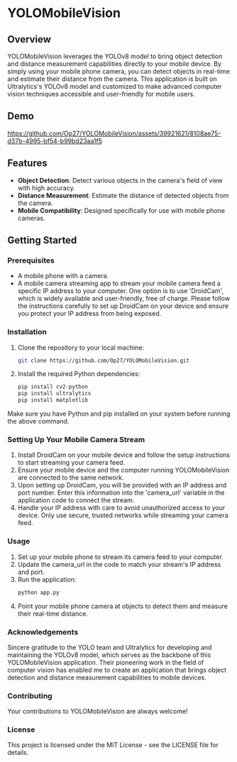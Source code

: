 # YOLOMobileVision

## Overview
YOLOMobileVision leverages the YOLOv8 model to bring object detection and distance measurement capabilities directly to your mobile device. By simply using your mobile phone camera, you can detect objects in real-time and estimate their distance from the camera. This application is built on Ultralytics's YOLOv8 model and customized to make advanced computer vision techniques accessible and user-friendly for mobile users.

## Demo 
https://github.com/Op27/YOLOMobileVision/assets/39921621/8108ae75-d37b-4995-bf54-b99bd23aa1f5



## Features
- **Object Detection**: Detect various objects in the camera's field of view with high accuracy.
- **Distance Measurement**: Estimate the distance of detected objects from the camera.
- **Mobile Compatibility**: Designed specifically for use with mobile phone cameras.

## Getting Started
### Prerequisites
- A mobile phone with a camera.
- A mobile camera streaming app to stream your mobile camera feed a specific IP address to your computer. One option is to use 'DroidCam', which is widely available and user-friendly, free of charge. Please follow the instructions carefully to set up DroidCam on your device and ensure you protect your IP address from being exposed.


### Installation
1. Clone the repository to your local machine:
   ```bash
   git clone https://github.com/Op27/YOLOMobileVision.git
   ```
2. Install the required Python dependencies:
   ```bash
   pip install cv2-python
   pip install ultralytics
   pip install matplotlib
   ```
Make sure you have Python and pip installed on your system before running the above command.

### Setting Up Your Mobile Camera Stream
1. Install DroidCam on your mobile device and follow the setup instructions to start streaming your camera feed.
2. Ensure your mobile device and the computer running YOLOMobileVision are connected to the same network.
3. Upon setting up DroidCam, you will be provided with an IP address and port number. Enter this information into the 'camera_url' variable in the application code to connect the stream.
4. Handle your IP address with care to avoid unauthorized access to your device. Only use secure, trusted networks while streaming your camera feed.


### Usage
1. Set up your mobile phone to stream its camera feed to your computer.
2. Update the camera_url in the code to match your stream's IP address and port.
3. Run the application:
    ```bash
    python app.py
    ```
4. Point your mobile phone camera at objects to detect them and measure their real-time distance.

### Acknowledgements
Sincere gratitude to the YOLO team and Ultralytics for developing and maintaining the YOLOv8 model, which serves as the backbone of this YOLOMobileVision application. Their pioneering work in the field of computer vision has enabled me to create an application that brings object detection and distance measurement capabilities to mobile devices.

### Contributing
Your contributions to YOLOMobileVision are always welcome! 

### License
This project is licensed under the MIT License - see the LICENSE file for details.




